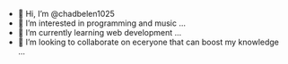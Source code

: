 - 👋 Hi, I’m @chadbelen1025
- 👀 I’m interested in programming and music ...
- 🌱 I’m currently learning web development ...
- 💞️ I’m looking to collaborate on eceryone that can boost my knowledge ...


<!---
chadbelen1025/chadbelen1025 is a ✨ special ✨ repository because its `README.md` (this file) appears on your GitHub profile.
You can click the Preview link to take a look at your changes.
--->
